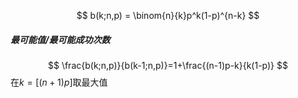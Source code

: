 $$
b(k;n,p) = \binom{n}{k}p^k(1-p)^{n-k}
$$
##### 最可能值/最可能成功次数
$$
\frac{b(k;n,p)}{b(k-1;n,p)}=1+\frac{(n-1)p-k}{k(1-p)}
$$
在$k=[(n+1)p]$取最大值